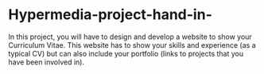 # Hypermedia-project-hand-in-
In this project, you will have to design and develop a website to show your Curriculum  Vitae. This website has to show your skills and experience (as a typical CV) but can  also include your portfolio (links to projects that you have been involved in).
